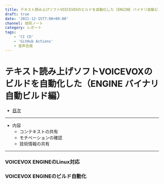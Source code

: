 ```yaml
---
title: テキスト読み上げソフトVOICEVOXのビルドを自動化した（ENGINE バイナリ自動ビルド編）
draft: true
date: '2021-12-15T7:00+09:00'
channel: 技術ノート
category: レポート
tags:
    - 'CI CD'
    - 'GitHub Actions'
    - 音声合成
---
```

# テキスト読み上げソフトVOICEVOXのビルドを自動化した（ENGINE バイナリ自動ビルド編）

- [目次](../voicevox_autobuild/)

---

- 内容
  - コンテキストの共有
  - モチベーションの確認
  - 技術情報の共有

---

### VOICEVOX ENGINEのLinux対応

### VOICEVOX ENGINEのビルド自動化

